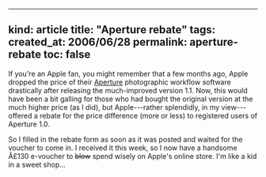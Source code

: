 -----
kind: article
title: "Aperture rebate"
tags:
created_at: 2006/06/28
permalink: aperture-rebate
toc: false
-----

<p>If you're an Apple fan, you might remember that a few months ago, Apple dropped the price of their <a href="http://www.apple.com/aperture/">Aperture</a> photographic workflow software drastically after releasing the much-improved version 1.1. Now, this would have been a bit galling for those who had bought the original version at the much higher price (as I did), but Apple---rather splendidly, in my view---offered a rebate for the price difference (more or less) to registered users of Aperture 1.0.</p>

<p>So I filled in the rebate form as soon as it was posted and waited for the voucher to come in. I received it this week, so I now have a handsome Â£130 e-voucher to <del>blow</del> spend wisely on Apple's online store. I'm like a kid in a sweet shop...</p>



